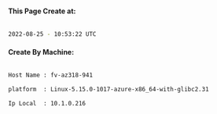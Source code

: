 
   
#### This Page Create at:

```bash

2022-08-25 - 10:53:22 UTC

```

#### Create By Machine:

```bash

Host Name : fv-az318-941

platform  : Linux-5.15.0-1017-azure-x86_64-with-glibc2.31

Ip Local  : 10.1.0.216

```

